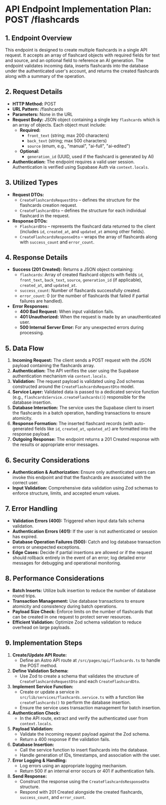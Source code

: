 # API Endpoint Implementation Plan: POST /flashcards

## 1. Endpoint Overview
This endpoint is designed to create multiple flashcards in a single API request. It accepts an array of flashcard objects with required fields for text and source, and an optional field to reference an AI generation. The endpoint validates incoming data, inserts flashcards into the database under the authenticated user's account, and returns the created flashcards along with a summary of the operation.

## 2. Request Details
- **HTTP Method:** POST
- **URL Pattern:** /flashcards
- **Parameters:** None in the URL
- **Request Body:** JSON object containing a single key `flashcards` which is an array of objects. Each object must include:
  - **Required:**
    - `front_text` (string; max 200 characters)
    - `back_text` (string; max 500 characters)
    - `source` (enum, e.g., "manual", "ai-full", "ai-edited")
  - **Optional:**
    - `generation_id` (UUID, used if the flashcard is generated by AI)
- **Authentication:** The endpoint requires a valid user session. Authentication is verified using Supabase Auth via `context.locals`.

## 3. Utilized Types
- **Request DTOs:**
  - `CreateFlashcardsRequestDto` – defines the structure for the flashcards creation request.
  - `CreateFlashcardDto` – defines the structure for each individual flashcard in the request.
- **Response DTOs:**
  - `FlashcardDto` – represents the flashcard data returned to the client (includes `id`, `created_at`, and `updated_at` among other fields).
  - `CreateFlashcardsResponseDto` – wraps the array of flashcards along with `success_count` and `error_count`.

## 4. Response Details
- **Success (201 Created):** Returns a JSON object containing:
  - `flashcards`: Array of created flashcard objects with fields `id`, `front_text`, `back_text`, `source`, `generation_id` (if applicable), `created_at`, and `updated_at`.
  - `success_count`: Number of flashcards successfully created.
  - `error_count`: 0 (or the number of flashcards that failed if partial failures are handled).
- **Error Responses:**
  - **400 Bad Request:** When input validation fails.
  - **401 Unauthorized:** When the request is made by an unauthenticated user.
  - **500 Internal Server Error:** For any unexpected errors during processing.

## 5. Data Flow
1. **Incoming Request:** The client sends a POST request with the JSON payload containing the flashcards array.
2. **Authentication:** The API verifies the user using the Supabase authentication mechanism via `context.locals`.
3. **Validation:** The request payload is validated using Zod schemas constructed around the `CreateFlashcardsRequestDto` model.
4. **Service Layer:** Validated data is passed to a dedicated service function (e.g., `flashcardsService.createFlashcards()`) responsible for the database insertion.
5. **Database Interaction:** The service uses the Supabase client to insert the flashcards in a batch operation, handling transactions to ensure atomicity.
6. **Response Formation:** The inserted flashcard records (with auto-generated fields like `id`, `created_at`, `updated_at`) are formatted into the response payload.
7. **Outgoing Response:** The endpoint returns a 201 Created response with the results or appropriate error messages.

## 6. Security Considerations
- **Authentication & Authorization:** Ensure only authenticated users can invoke this endpoint and that the flashcards are associated with the correct user.
- **Input Validation:** Comprehensive data validation using Zod schemas to enforce structure, limits, and accepted enum values.

## 7. Error Handling
- **Validation Errors (400):** Triggered when input data fails schema validation.
- **Authentication Errors (401):** If the user is not authenticated or session has expired.
- **Database Operation Failures (500):** Catch and log database transaction errors or unexpected exceptions.
- **Edge Cases:** Decide if partial insertions are allowed or if the request should rollback entirely in the event of an error; log detailed error messages for debugging and operational monitoring.

## 8. Performance Considerations
- **Batch Inserts:** Utilize bulk insertion to reduce the number of database round trips.
- **Transaction Management:** Use database transactions to ensure atomicity and consistency during batch operations.
- **Payload Size Check:** Enforce limits on the number of flashcards that can be created in one request to protect server resources.
- **Efficient Validation:** Optimize Zod schema validation to reduce overhead on large payloads.

## 9. Implementation Steps
1. **Create/Update API Route:**
   - Define an Astro API route at `/src/pages/api/flashcards.ts` to handle the POST method.
2. **Define Validation Schema:**
   - Use Zod to create a schema that validates the structure of `CreateFlashcardsRequestDto` and each `CreateFlashcardDto`.
3. **Implement Service Function:**
   - Create or update a service in `src/lib/services/flashcards.service.ts` with a function like `createFlashcards()` to perform the database insertion.
   - Ensure the service uses transaction management for batch insertion.
4. **Authentication Check:**
   - In the API route, extract and verify the authenticated user from `context.locals`.
5. **Payload Validation:**
   - Validate the incoming request payload against the Zod schema.
   - Return a 400 response if the validation fails.
6. **Database Insertion:**
   - Call the service function to insert flashcards into the database.
   - Handle generation of IDs, timestamps, and association with the user.
7. **Error Logging & Handling:**
   - Log errors using an appropriate logging mechanism.
   - Return 500 if an internal error occurs or 401 if authentication fails.
8. **Send Response:**
   - Construct the response using the `CreateFlashcardsResponseDto` structure.
   - Respond with 201 Created alongside the created flashcards, `success_count`, and `error_count`.
